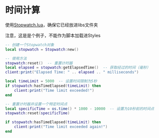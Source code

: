 # 时间计算

使用[Stopwatch.lua](../../libs/lua库/stopwatch.md)，确保它已经放进libs文件夹

注意，这是是个例子，不能作为脚本加载进Styles

```lua
-- 创建一个Stopwatch对象
local stopwatch = Stopwatch:new()

-- 使用方法
stopwatch:reset()  -- 重置计时器
local elapsed = stopwatch:getElapsedTime()  -- 获取经过的时间（毫秒）
client:print("Elapsed Time: " .. elapsed .. " milliseconds")

local timeLimit = 5000  -- 设置时间限制为5秒
if stopwatch:hasTimeElapsed(timeLimit) then
    client:print("Time limit exceeded!")
end

-- 重置计时器并设置一个特定时间点
local specificTime = os.time() * 1000 - 10000  -- 设置为10秒前的时间点
stopwatch:reset(specificTime)

if stopwatch:hasTimeElapsed(timeLimit) then
    client:print("Time limit exceeded again!")
end

```